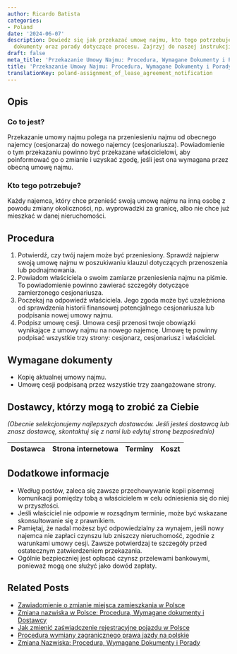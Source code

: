 ```yaml
---
author: Ricardo Batista
categories:
- Poland
date: '2024-06-07'
description: Dowiedz się jak przekazać umowę najmu, kto tego potrzebuje, wymagane
  dokumenty oraz porady dotyczące procesu. Zajrzyj do naszej instrukcji!
draft: false
meta_title: 'Przekazanie Umowy Najmu: Procedura, Wymagane Dokumenty i Porady'
title: 'Przekazanie Umowy Najmu: Procedura, Wymagane Dokumenty i Porady'
translationKey: poland-assignment_of_lease_agreement_notification
---
```



## Opis
### Co to jest?
Przekazanie umowy najmu polega na przeniesieniu najmu od obecnego najemcy (cesjonarza) do nowego najemcy (cesjonariusza). Powiadomienie o tym przekazaniu powinno być przekazane właścicielowi, aby poinformować go o zmianie i uzyskać zgodę, jeśli jest ona wymagana przez obecną umowę najmu.
### Kto tego potrzebuje?
Każdy najemca, który chce przenieść swoją umowę najmu na inną osobę z powodu zmiany okoliczności, np. wyprowadzki za granicę, albo nie chce już mieszkać w danej nieruchomości.

## Procedura
1. Potwierdź, czy twój najem może być przeniesiony. Sprawdź najpierw swoją umowę najmu w poszukiwaniu klauzul dotyczących przenoszenia lub podnajmowania.
2. Powiadom właściciela o swoim zamiarze przeniesienia najmu na piśmie. To powiadomienie powinno zawierać szczegóły dotyczące zamierzonego cesjonariusza.
3. Poczekaj na odpowiedź właściciela. Jego zgoda może być uzależniona od sprawdzenia historii finansowej potencjalnego cesjonariusza lub podpisania nowej umowy najmu.
4. Podpisz umowę cesji. Umowa cesji przenosi twoje obowiązki wynikające z umowy najmu na nowego najemcę. Umowę tę powinny podpisać wszystkie trzy strony: cesjonarz, cesjonariusz i właściciel.

## Wymagane dokumenty
- Kopię aktualnej umowy najmu.
- Umowę cesji podpisaną przez wszystkie trzy zaangażowane strony.

## Dostawcy, którzy mogą to zrobić za Ciebie

_(Obecnie selekcjonujemy najlepszych dostawców. Jeśli jesteś dostawcą lub znasz dostawcę, skontaktuj się z nami lub edytuj stronę bezpośrednio)_

| Dostawca        |     Strona internetowa  |     Terminy     |       Koszt      |
| :-------------: | :-------------: |  :-------------: | :-------------: |

## Dodatkowe informacje
- Według postów, zaleca się zawsze przechowywanie kopii pisemnej komunikacji pomiędzy tobą a właścicielem w celu odniesienia się do niej w przyszłości.
- Jeśli właściciel nie odpowie w rozsądnym terminie, może być wskazane skonsultowanie się z prawnikiem.
- Pamiętaj, że nadal możesz być odpowiedzialny za wynajem, jeśli nowy najemca nie zapłaci czynszu lub zniszczy nieruchomość, zgodnie z warunkami umowy cesji. Zawsze potwierdzaj te szczegóły przed ostatecznym zatwierdzeniem przekazania.
- Ogólnie bezpieczniej jest opłacać czynsz przelewami bankowymi, ponieważ mogą one służyć jako dowód zapłaty.
## Related Posts

- [Zawiadomienie o zmianie miejsca zamieszkania w Polsce](https://tramitit.com/pl/guides/poland/zgloszenie_zmiany_miejsca_zamieszkania/)
- [Zmiana nazwiska w Polsce: Procedura, Wymagane dokumenty i Dostawcy](https://tramitit.com/pl/guides/poland/zgloszenie_zmiany_nazwiska/)
- [Jak zmienić zaświadczenie rejestracyjne pojazdu w Polsce](https://tramitit.com/pl/guides/poland/zmiana_dowodu_rejestracyjnego/)
- [Procedura wymiany zagranicznego prawa jazdy na polskie](https://tramitit.com/pl/guides/poland/wymiana_prawa_jazdy/)
- [Zmiana Nazwiska: Procedura, Wymagane Dokumenty i Porady](https://tramitit.com/pl/guides/poland/zgloszenie_zmiany_imienia/)